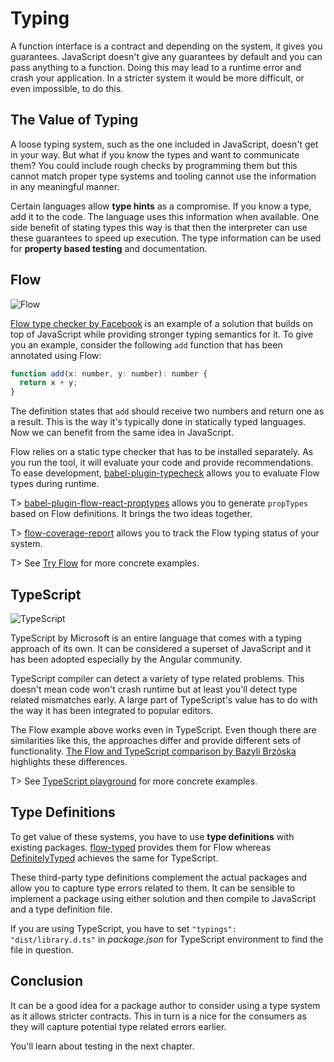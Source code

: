 # Typing

A function interface is a contract and depending on the system, it gives you guarantees. JavaScript doesn't give any guarantees by default and you can pass anything to a function. Doing this may lead to a runtime error and crash your application. In a stricter system it would be more difficult, or even impossible, to do this.

## The Value of Typing

A loose typing system, such as the one included in JavaScript, doesn't get in your way. But what if you know the types and want to communicate them? You could include rough checks by programming them but this cannot match proper type systems and tooling cannot use the information in any meaningful manner.

Certain languages allow **type hints** as a compromise. If you know a type, add it to the code. The language uses this information when available. One side benefit of stating types this way is that then the interpreter can use these guarantees to speed up execution. The type information can be used for **property based testing** and documentation.

## Flow

![Flow](images/flow.png)

[Flow type checker by Facebook](https://flow.org/) is an example of a solution that builds on top of JavaScript while providing stronger typing semantics for it.  To give you an example, consider the following `add` function that has been annotated using Flow:

<!-- textlint-disable -->

```javascript
function add(x: number, y: number): number {
  return x + y;
}
```

<!-- textlint-enable -->

The definition states that `add` should receive two numbers and return one as a result. This is the way it's typically done in statically typed languages. Now we can benefit from the same idea in JavaScript.

Flow relies on a static type checker that has to be installed separately. As you run the tool, it will evaluate your code and provide recommendations. To ease development, [babel-plugin-typecheck](https://www.npmjs.com/package/babel-plugin-typecheck) allows you to evaluate Flow types during runtime.

T> [babel-plugin-flow-react-proptypes](https://www.npmjs.com/package/babel-plugin-flow-react-proptypes) allows you to generate `propTypes` based on Flow definitions. It brings the two ideas together.

T> [flow-coverage-report](https://www.npmjs.com/package/flow-coverage-report) allows you to track the Flow typing status of your system.

T> See [Try Flow](https://tryflow.org/) for more concrete examples.

## TypeScript

![TypeScript](images/typescript.png)

TypeScript by Microsoft is an entire language that comes with a typing approach of its own. It can be considered a superset of JavaScript and it has been adopted especially by the Angular community.

TypeScript compiler can detect a variety of type related problems. This doesn't mean code won't crash runtime but at least you'll detect type related mismatches early. A large part of TypeScript's value has to do with the way it has been integrated to popular editors.

The Flow example above works even in TypeScript. Even though there are similarities like this, the approaches differ and provide different sets of functionality. [The Flow and TypeScript comparison by Bazyli Brzóska](https://github.com/niieani/typescript-vs-flowtype) highlights these differences.

T> See [TypeScript playground](https://www.typescriptlang.org/play/index.html) for more concrete examples.

## Type Definitions

To get value of these systems, you have to use **type definitions** with existing packages. [flow-typed](https://github.com/flowtype/flow-typed) provides them for Flow whereas [DefinitelyTyped](http://definitelytyped.org/) achieves the same for TypeScript.

These third-party type definitions complement the actual packages and allow you to capture type errors related to them. It can be sensible to implement a package using either solution and then compile to JavaScript and a type definition file.

If you are using TypeScript, you have to set `"typings": "dist/library.d.ts"` in *package.json* for TypeScript environment to find the file in question.

## Conclusion

It can be a good idea for a package author to consider using a type system as it allows stricter contracts. This in turn is a nice for the consumers as they will capture potential type related errors earlier.

You'll learn about testing in the next chapter.
